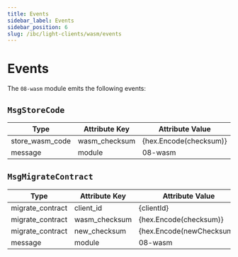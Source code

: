 ```yaml
---
title: Events
sidebar_label: Events
sidebar_position: 6
slug: /ibc/light-clients/wasm/events
---
```


# Events

The `08-wasm` module emits the following events:

## `MsgStoreCode`

| Type             | Attribute Key  | Attribute Value          |
|------------------|----------------|--------------------------|
| store_wasm_code  | wasm_checksum  | \{hex.Encode(checksum)\} |
| message          | module         | 08-wasm                  |

## `MsgMigrateContract`

| Type             | Attribute Key  | Attribute Value             |
|------------------|----------------|-----------------------------|
| migrate_contract | client_id      | \{clientId\}                |
| migrate_contract | wasm_checksum  | \{hex.Encode(checksum)\}    |
| migrate_contract | new_checksum   | \{hex.Encode(newChecksum)\} |
| message          | module         | 08-wasm                     |
